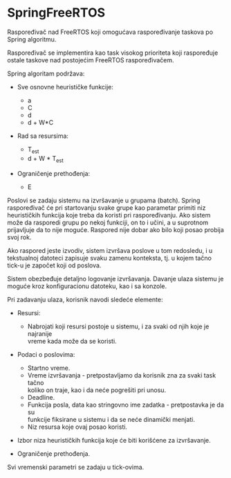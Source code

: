 # SpringFreeRTOS
Raspoređivač nad FreeRTOS koji omogućava raspoređivanje taskova po Spring algoritmu. 

Raspoređivač se implementira kao task visokog prioriteta koji raspoređuje ostale taskove nad postojećim FreeRTOS raspoređivačem.

Spring algoritam podržava:

- Sve osnovne heurističke funkcije:
  - a
  - C
  - d
  - d + W*C

- Rad sa resursima:
  - T<sub>est</sub>
  - d + W * T<sub>est</sub>

- Ograničenje prethođenja:
  - E

Poslovi se zadaju sistemu na izvršavanje u grupama (batch). 
Spring raspoređivač će pri startovanju svake grupe kao parametar primiti niz heurističkih funkcija koje treba da koristi pri raspoređivanju.
Ako sistem može da rasporedi grupu po nekoj funkciji, on to i učini, a u
suprotnom prijavljuje da to nije moguće. 
Raspored nije dobar ako bilo koji posao probija svoj rok.

Ako raspored jeste izvodiv, sistem izvršava poslove u tom redosledu, i u
tekstualnoj datoteci zapisuje svaku zamenu konteksta, tj. u kojem tačno tick-u je započet koji od poslova.

Sistem obezbeđuje detaljno logovanje izvršavanja.
Davanje ulaza sistemu je moguće kroz konfiguracionu datoteku, kao i sa konzole.

Pri zadavanju ulaza, korisnik navodi sledeće elemente:

- Resursi:
  - Nabrojati koji resursi postoje u sistemu, i za svaki od njih koje je najranije  
    vreme kada može da se koristi.

- Podaci o poslovima:
  - Startno vreme.
  - Vreme izvršavanja - pretpostavljamo da korisnik zna za svaki task tačno  
    koliko on traje, kao i da neće pogrešiti pri unosu.
  - Deadline.
  - Funkcija posla, data kao stringovno ime zadatka - pretpostavka je da su  
    funkcije fiksirane u sistemu i da se neće dinamički menjati.
  - Niz resursa koje ovaj posao koristi.
- Izbor niza heurističkih funkcija koje će biti korišćene za izvršavanje.
- Ograničenje prethođenja.

Svi vremenski parametri se zadaju u tick-ovima.






